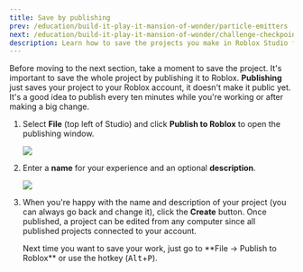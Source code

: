 ```yaml
---
title: Save by publishing
prev: /education/build-it-play-it-mansion-of-wonder/particle-emitters
next: /education/build-it-play-it-mansion-of-wonder/challenge-checkpoint
description: Learn how to save the projects you make in Roblox Studio for the Build it Play It Mansion of Wonders challenge.
---
```


Before moving to the next section, take a moment to save the project. It's important to save the whole project by publishing it to Roblox. **Publishing** just saves your project to your Roblox account, it doesn't make it public yet. It's a good idea to publish every ten minutes while you're working or after making a big change.

1. Select **File** (top left of Studio) and click **Publish to Roblox** to open the publishing window.

   <img src="../../assets/education/build-it-play-it-mansion-of-wonder/save-by-publishing/publish.png" />

2. Enter a **name** for your experience and an optional **description**.

   <img src="../../assets/education/general/name-description.png" />

3. When you're happy with the name and description of your project (you can always go back and change it), click the **Create** button. Once published, a project can be edited from any computer since all published projects connected to your account.

   <Alert severity="info">
   Next time you want to save your work, just go to **File → Publish to Roblox** or use the hotkey (<kbd>Alt</kbd>+<kbd>P</kbd>).
   </Alert>
